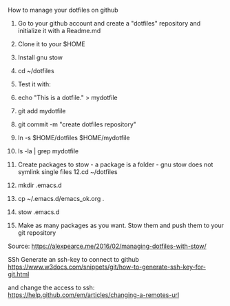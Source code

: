 
How to manage your dotfiles on github

1. Go to your github account and create a "dotfiles" repository and initialize it with a Readme.md
2. Clone it to your $HOME
3. Install gnu stow
4. cd ~/dotfiles
5. Test it with:
6. echo "This is a dotfile." > mydotfile
7. git add mydotfile
8. git commit -m "create dotfiles repository"
9. ln -s $HOME/dotfiles $HOME/mydotfile
10. ls -la | grep mydotfile

11. Create packages to stow - a package is a folder - gnu stow does not symlink single files
12.cd ~/dotfiles 
13. mkdir .emacs.d
14. cp ~/.emacs.d/emacs_ok.org .
15. stow .emacs.d
16. Make as many packages as you want. Stow them and push them to your git repository

Source: https://alexpearce.me/2016/02/managing-dotfiles-with-stow/

SSh
Generate an ssh-key to connect to github
https://www.w3docs.com/snippets/git/how-to-generate-ssh-key-for-git.html

and change the access to ssh:
https://help.github.com/em/articles/changing-a-remotes-url

